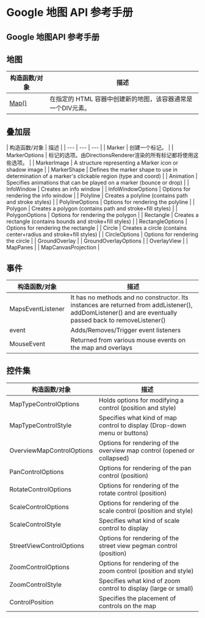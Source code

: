 
# Google 地图 API 参考手册

## Google 地图API 参考手册

## 地图

| 构造函数/对象 | 描述 |
| --- | --- |
| [Map()](ref-map.html) | 在指定的 HTML 容器中创建新的地图，该容器通常是一个DIV元素。 |

## 叠加层

| 构造函数/对象 | 描述 |
| --- | --- | --- |
| Marker | 创建一个标记。 |
| MarkerOptions | 标记的选项。由DirectionsRenderer渲染的所有标记都将使用这些选项。 |
| MarkerImage | A structure representing a Marker icon or shadow image |
| MarkerShape | Defines the marker shape to use in determination of a marker's clickable region (type and coord) |
| Animation | Specifies animations that can be played on a marker (bounce or drop) |
| InfoWindow | Creates an info window |
| InfoWindowOptions | Options for rendering the info window |
| Polyline | Creates a polyline (contains path and stroke styles) |
| PolylineOptions | Options for rendering the polyline |
| Polygon | Creates a polygon (contains path and stroke+fill styles) |
| PolygonOptions | Options for rendering the polygon |
| Rectangle | Creates a rectangle (contains bounds and stroke+fill styles) |
| RectangleOptions | Options for rendering the rectangle |
| Circle | Creates a circle (contains center+radius and stroke+fill styles) |
| CircleOptions | Options for rendering the circle |
| GroundOverlay |
| GroundOverlayOptions |
| OverlayView |
| MapPanes |
| MapCanvasProjection |

## 事件

| 构造函数/对象 | 描述 |
| --- | --- |
| MapsEventListener | It has no methods and no constructor. Its instances are returned from addListener(), addDomListener() and are eventually passed back to removeListener() |
| event | Adds/Removes/Trigger event listeners |
| MouseEvent | Returned from various mouse events on the map and overlays |

## 控件集

| 构造函数/对象 | 描述 |
| --- | --- |
| MapTypeControlOptions | Holds options for modifying a control (position and style) |
| MapTypeControlStyle | Specifies what kind of map control to display (Drop-down menu or buttons) |
| OverviewMapControlOptions | Options for rendering of the overview map control (opened or collapsed) |
| PanControlOptions | Options for rendering of the pan control (position) |
| RotateControlOptions | Options for rendering of the rotate control (position) |
| ScaleControlOptions | Options for rendering of the scale control (position and style) |
| ScaleControlStyle | Specifies what kind of scale control to display |
| StreetViewControlOptions | Options for rendering of the street view pegman control (position) |
| ZoomControlOptions | Options for rendering of the zoom control (position and style) |
| ZoomControlStyle | Specifies what kind of zoom control to display (large or small) |
| ControlPosition | Specifies the placement of controls on the map |
